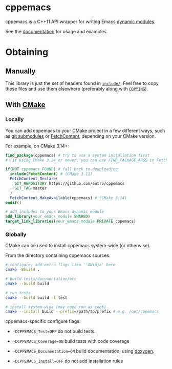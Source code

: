 <!--
- Copyright (C) 2024 Eutro <https://eutro.dev>
-
- This file is part of cppemacs.
-
- cppemacs is free software: you can redistribute it and/or modify it
- under the terms of the GNU General Public License as published by
- the Free Software Foundation, either version 3 of the License, or
- (at your option) any later version.
-
- cppemacs is distributed in the hope that it will be useful, but
- WITHOUT ANY WARRANTY; without even the implied warranty of
- MERCHANTABILITY or FITNESS FOR A PARTICULAR PURPOSE. See the GNU
- General Public License for more details.
-
- You should have received a copy of the GNU General Public License
- along with cppemacs. If not, see <https://www.gnu.org/licenses/>.
-
- SPDX-FileCopyrightText: 2024 Eutro <https://eutro.dev>
-
- SPDX-License-Identifier: GPL-3.0-or-later
-->

# cppemacs

cppemacs is a C++11 API wrapper for writing Emacs [dynamic
modules](https://www.gnu.org/software/emacs/manual/html_node/elisp/Dynamic-Modules.html).

See the [documentation](https://eutro.github.io/cppemacs/) for usage and examples.

# Obtaining

## Manually

This library is just the set of headers found in [`include/`](include/). Feel
free to copy these files and use them elsewhere (preferably along with
[`COPYING`](COPYING)).

## With [CMake](https://cmake.org/)

### Locally

You can add cppemacs to your CMake project in a few different ways, such as [git
submodules](https://cliutils.gitlab.io/modern-cmake/chapters/projects/submodule.html)
or [FetchContent](https://cmake.org/cmake/help/latest/module/FetchContent.html),
depending on your CMake version.

For example, on CMake 3.14+:

```cmake
find_package(cppemacs) # try to use a system installation first
# (if using CMake 3.24 or newer, you can use FIND_PACKAGE_ARGS in FetchContent_Declare instead)

if(NOT cppemacs_FOUND) # fall back to downloading
  include(FetchContent) # (CMake 3.11)
  FetchContent_Declare(
    GIT_REPOSITORY https://github.com/eutro/cppemacs
    GIT_TAG master
  )
  FetchContent_MakeAvailable(cppemacs) # (CMake 3.14)
endif()

# add includes to your Emacs dynamic module
add_library(your_emacs_module SHARED)
target_link_libraries(your_emacs_module PRIVATE cppemacs)
```

### Globally

CMake can be used to install cppemacs system-wide (or otherwise).

From the directory containing cppemacs sources:

```sh
# configure, add extra flags like '-GNinja' here
cmake -Bbuild .

# build tests/documentation/etc
cmake --build build

# run tests
cmake --build build -t test

# install system-wide (may need run as root)
cmake --install build --prefix=/path/to/prefix # e.g. /opt/cppemacs
```

cppemacs-specific configure flags:

- `-DCPPEMACS_Test=OFF` do not build tests.

- `-DCPPEMACS_Coverage=ON` build tests with code coverage

- `-DCPPEMACS_Documentation=ON` build documentation, using
  [doxygen](https://www.doxygen.nl/).

- `-DCPPEMACS_Install=OFF` do not add installation rules
